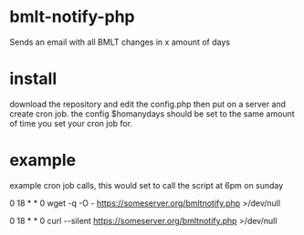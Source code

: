 # bmlt-notify-php
Sends an email with all BMLT changes in x amount of days

# install
download the repository and edit the config.php then put on a server and create cron job. the config $homanydays should be set to the same amount of time you set your cron job for.

# example
example cron job calls, this would set to call the script at 6pm on sunday

0 18 * * 0 wget -q -O - https://someserver.org/bmltnotify.php >/dev/null 

0 18 * * 0 curl --silent https://someserver.org/bmltnotify.php >/dev/null